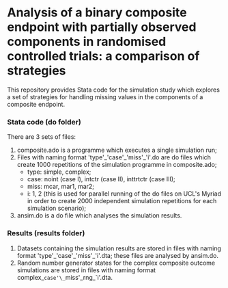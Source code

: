 # Analysis of a binary composite endpoint with partially observed components in randomised controlled trials: a comparison of strategies

This repository provides Stata code for the simulation study which explores a set of strategies for handling missing values in the components of a composite endpoint.

 ### Stata code (do folder)
There are 3 sets of files:
1. composite.ado is a programme which executes a single simulation run;
2. Files with naming format 'type'\_'case'\_'miss'\_'i'.do are do files which create 1000 repetitions of the simulation programme in composite.ado;
    -  type: simple, complex;
    - case: noint (case I), intctr (case II), inttrtctr (case III);
    - miss: mcar, mar1, mar2;
    - i: 1, 2 (this is used for parallel running of the do files on UCL's Myriad in order to create 2000 independent simulation repetitions for each simulation scenario);
3. ansim.do is a do file which analyses the simulation results.

### Results (results folder)
1. Datasets containing the simulation results are stored in files with naming format 'type'\_'case'\_'miss'\_'i'.dta; these files are analysed by ansim.do. 
2. Random number generator states for the complex composite outcome simulations are stored in files with naming format complex\_`case'\_`miss'\_rng_`i'.dta.


